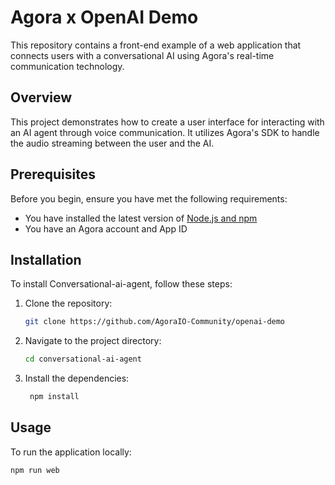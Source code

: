 # Agora x OpenAI Demo

This repository contains a front-end example of a web application that connects users with a conversational AI using Agora's real-time communication technology.

## Overview

This project demonstrates how to create a user interface for interacting with an AI agent through voice communication. It utilizes Agora's SDK to handle the audio streaming between the user and the AI.

## Prerequisites

Before you begin, ensure you have met the following requirements:

* You have installed the latest version of [Node.js and npm](https://nodejs.org/)
* You have an Agora account and App ID

## Installation

To install Conversational-ai-agent, follow these steps:

1. Clone the repository:

   ```bash
   git clone https://github.com/AgoraIO-Community/openai-demo
   ```

2. Navigate to the project directory:

   ```bash
   cd conversational-ai-agent
   ```

3. Install the dependencies:

   ```bash
    npm install
   ```

## Usage

To run the application locally:

```bash
npm run web
```
